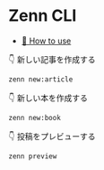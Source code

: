 # Zenn CLI

* [📘 How to use](https://zenn.dev/zenn/articles/zenn-cli-guide)

👇  新しい記事を作成する

```sh
zenn new:article
```

👇  新しい本を作成する

```sh
zenn new:book
```

👇  投稿をプレビューする

```sh
zenn preview
```
